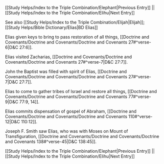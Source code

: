 [[Study Helps/Index to the Triple Combination/Elephant|Previous Entry]]  ||  [[Study Helps/Index to the Triple Combination/Elihu|Next Entry]]

 See also [[Study Helps/Index to the Triple Combination/Elijah|Elijah]]; [[Study Helps/Bible Dictionary/Elias|BD Elias]]

 Elias given keys to bring to pass restoration of all things, [[Doctrine and Covenants/Doctrine and Covenants/Doctrine and Covenants 27#^verse-6|D&C 27:6]].

 Elias visited Zacharias, [[Doctrine and Covenants/Doctrine and Covenants/Doctrine and Covenants 27#^verse-7|D&C 27:7]].

 John the Baptist was filled with spirit of Elias, [[Doctrine and Covenants/Doctrine and Covenants/Doctrine and Covenants 27#^verse-7|D&C 27:7]].

 Elias to come to gather tribes of Israel and restore all things, [[Doctrine and Covenants/Doctrine and Covenants/Doctrine and Covenants 77#^verse-9|D&C 77:9, 14]].

 Elias commits dispensation of gospel of Abraham, [[Doctrine and Covenants/Doctrine and Covenants/Doctrine and Covenants 110#^verse-12|D&C 110:12]].

 Joseph F. Smith saw Elias, who was with Moses on Mount of Transfiguration, [[Doctrine and Covenants/Doctrine and Covenants/Doctrine and Covenants 138#^verse-45|D&C 138:45]].

[[Study Helps/Index to the Triple Combination/Elephant|Previous Entry]]  ||  [[Study Helps/Index to the Triple Combination/Elihu|Next Entry]]